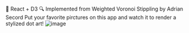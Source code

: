 🧪 React + D3
🔍 Implemented from Weighted Voronoi Stippling by Adrian Secord
Put your favorite pirctures on this app and watch it to render a stylized dot art!
![image](./effect.gif)
